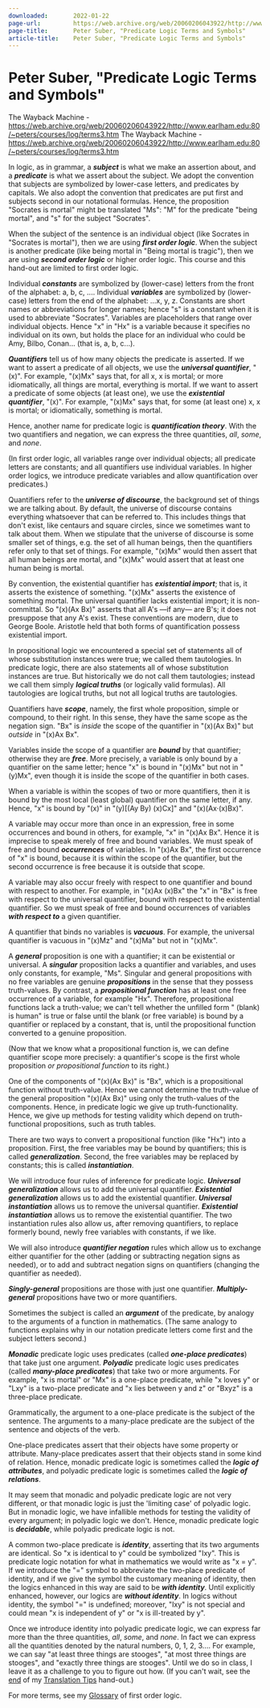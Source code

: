```yaml
---
downloaded:       2022-01-22
page-url:         https://web.archive.org/web/20060206043922/http://www.earlham.edu/~peters/courses/log/terms3.htm
page-title:       Peter Suber, "Predicate Logic Terms and Symbols"
article-title:    Peter Suber, "Predicate Logic Terms and Symbols"
---
```

# Peter Suber, "Predicate Logic Terms and Symbols"

The Wayback Machine - https://web.archive.org/web/20060206043922/http://www.earlham.edu:80/~peters/courses/log/terms3.htm
The Wayback Machine - https://web.archive.org/web/20060206043922/http://www.earlham.edu:80/~peters/courses/log/terms3.htm

In logic, as in grammar, a ***subject*** is what we make an assertion about, and a ***predicate*** is what we assert about the subject. We adopt the convention that subjects are symbolized by lower-case letters, and predicates by capitals. We also adopt the convention that predicates are put first and subjects second in our notational formulas. Hence, the proposition "Socrates is mortal" might be translated "Ms": "M" for the predicate "being mortal", and "s" for the subject "Socrates".

When the subject of the sentence is an individual object (like Socrates in "Socrates is mortal"), then we are using ***first order logic***. When the subject is another predicate (like being mortal in "Being mortal is tragic"), then we are using ***second order logic*** or higher order logic. This course and this hand-out are limited to first order logic.

Individual ***constants*** are symbolized by (lower-case) letters from the front of the alphabet: a, b, c, .... Individual ***variables*** are symbolized by (lower-case) letters from the end of the alphabet: ...x, y, z. Constants are short names or abbreviations for longer names; hence "s" is a constant when it is used to abbreviate "Socrates". Variables are placeholders that range over individual objects. Hence "x" in "Hx" is a variable because it specifies no individual on its own, but holds the place for an individual who could be Amy, Bilbo, Conan... (that is, a, b, c...).

***Quantifiers*** tell us of how many objects the predicate is asserted. If we want to assert a predicate of all objects, we use the ***universal quantifier***, "(x)". For example, "(x)Mx" says that, for all x, x is mortal; or more idiomatically, all things are mortal, everything is mortal. If we want to assert a predicate of some objects (at least one), we use the ***existential quantifier***, "(x)". For example, "(x)Mx" says that, for some (at least one) x, x is mortal; or idiomatically, something is mortal.

Hence, another name for predicate logic is ***quantification theory***. With the two quantifiers and negation, we can express the three quantities, *all*, *some*, and *none*.

(In first order logic, all variables range over individual objects; all predicate letters are constants; and all quantifiers use individual variables. In higher order logics, we introduce predicate variables and allow quantification over predicates.)

Quantifiers refer to the ***universe of discourse***, the background set of things we are talking about. By default, the universe of discourse contains everything whatsoever that can be referred to. This includes things that don't exist, like centaurs and square circles, since we sometimes want to talk about them. When we stipulate that the universe of discourse is some smaller set of things, e.g. the set of all human beings, then the quantifiers refer only to that set of things. For example, "(x)Mx" would then assert that all human beings are mortal, and "(x)Mx" would assert that at least one human being is mortal.

By convention, the existential quantifier has ***existential import***; that is, it asserts the existence of something. "(x)Mx" asserts the existence of something mortal. The universal quantifier lacks existential import; it is non-committal. So "(x)(Ax  Bx)" asserts that all A's —if any— are B's; it does not presuppose that any A's exist. These conventions are modern, due to George Boole. Aristotle held that both forms of quantification possess existential import.

In propositional logic we encountered a special set of statements all of whose substitution instances were true; we called them tautologies. In predicate logic, there are also statements all of whose substitution instances are true. But historically we do not call them tautologies; instead we call them simply ***logical truths*** (or logically valid formulas). All tautologies are logical truths, but not all logical truths are tautologies.

Quantifiers have ***scope***, namely, the first whole proposition, simple or compound, to their right. In this sense, they have the same scope as the negation sign. "Bx" is *inside* the scope of the quantifier in "(x)(Ax  Bx)" but *outside* in "(x)Ax  Bx".

Variables inside the scope of a quantifier are ***bound*** by that quantifier; otherwise they are ***free***. More precisely, a variable is only bound by a quantifier on the same letter; hence "x" is bound in "(x)Mx" but not in "(y)Mx", even though it is inside the scope of the quantifier in both cases.

When a variable is within the scopes of two or more quantifiers, then it is bound by the most local (least global) quantifier on the same letter, if any. Hence, "x" is bound by "(x)" in "(y)\[(Ay  By)  (x)Cx\]" and "(x)(Ax·(x)Bx)".

A variable may occur more than once in an expression, free in some occurrences and bound in others, for example, "x" in "(x)Ax  Bx". Hence it is imprecise to speak merely of free and bound variables. We must speak of free and bound ***occurrences*** of variables. In "(x)Ax  Bx", the first occurrence of "x" is bound, because it is within the scope of the quantifier, but the second occurrence is free because it is outside that scope.

A variable may also occur freely with respect to one quantifier and bound with respect to another. For example, in "(x)Ax  (x)Bx" the "x" in "Bx" is free with respect to the universal quantifier, bound with respect to the existential quantifier. So we must speak of free and bound occurrences of variables ***with respect to*** a given quantifier.

A quantifier that binds no variables is ***vacuous***. For example, the universal quantifier is vacuous in "(x)Mz" and "(x)Ma" but not in "(x)Mx".

A ***general*** proposition is one with a quantifier; it can be existential or universal. A ***singular*** proposition lacks a quantifier and variables, and uses only constants, for example, "Ms". Singular and general propositions with no free variables are genuine ***propositions*** in the sense that they possess truth-values. By contrast, a ***propositional function*** has at least one free occurrence of a variable, for example "Hx". Therefore, propositional functions lack a truth-value; we can't tell whether the unfilled form " (blank) is human" is true or false until the blank (or free variable) is bound by a quantifier or replaced by a constant, that is, until the propositional function converted to a genuine proposition.

(Now that we know what a propositional function is, we can define quantifier scope more precisely: a quantifier's scope is the first whole proposition *or propositional function* to its right.)

One of the components of "(x)(Ax  Bx)" is "Bx", which is a propositional function without truth-value. Hence we cannot determine the truth-value of the general proposition "(x)(Ax  Bx)" using only the truth-values of the components. Hence, in predicate logic we give up truth-functionality. Hence, we give up methods for testing validity which depend on truth-functional propositions, such as truth tables.

There are two ways to convert a propositional function (like "Hx") into a proposition. First, the free variables may be bound by quantifiers; this is called ***generalization***. Second, the free variables may be replaced by constants; this is called ***instantiation***.

We will introduce four rules of inference for predicate logic. ***Universal generalization*** allows us to add the universal quantifier. ***Existential generalization*** allows us to add the existential quantifier. ***Universal instantiation*** allows us to remove the universal quantifier. ***Existential instantiation*** allows us to remove the existential quantifier. The two instantiation rules also allow us, after removing quantifiers, to replace formerly bound, newly free variables with constants, if we like.

We will also introduce ***quantifier negation*** rules which allow us to exchange either quantifier for the other (adding or subtracting negation signs as needed), or to add and subtract negation signs on quantifiers (changing the quantifier as needed).

***Singly-general*** propositions are those with just one quantifier. ***Multiply-general*** propositions have two or more quantifiers.

Sometimes the subject is called an ***argument*** of the predicate, by analogy to the arguments of a function in mathematics. (The same analogy to functions explains why in our notation predicate letters come first and the subject letters second.)

***Monadic*** predicate logic uses predicates (called ***one-place predicates***) that take just one argument. ***Polyadic*** predicate logic uses predicates (called ***many-place predicates***) that take two or more arguments. For example, "x is mortal" or "Mx" is a one-place predicate, while "x loves y" or "Lxy" is a two-place predicate and "x lies between y and z" or "Bxyz" is a three-place predicate.

Grammatically, the argument to a one-place predicate is the subject of the sentence. The arguments to a many-place predicate are the subject of the sentence and objects of the verb.

One-place predicates assert that their objects have some property or attribute. Many-place predicates assert that their objects stand in some kind of relation. Hence, monadic predicate logic is sometimes called the ***logic of attributes***, and polyadic predicate logic is sometimes called the ***logic of relations***.

It may seem that monadic and polyadic predicate logic are not very different, or that monadic logic is just the 'limiting case' of polyadic logic. But in monadic logic, we have infallible methods for testing the validity of every argument; in polyadic logic we don't. Hence, monadic predicate logic is ***decidable***, while polyadic predicate logic is not.

A common two-place predicate is ***identity***, asserting that its two arguments are identical. So "x is identical to y" could be symbolized "Ixy". This is predicate logic notation for what in mathematics we would write as "x = y". If we introduce the "=" symbol to abbreviate the two-place predicate of identity, and if we give the symbol the customary meaning of identity, then the logics enhanced in this way are said to be ***with identity***. Until explicitly enhanced, however, our logics are ***without identity***. In logics without identity, the symbol "=" is undefined; moreover, "Ixy" is not special and could mean "x is independent of y" or "x is ill-treated by y".

Once we introduce identity into polyadic predicate logic, we can express far more than the three quantities, *all*, *some*, and *none*. In fact we can express all the quantities denoted by the natural numbers, 0, 1, 2, 3.... For example, we can say "at least three things are stooges", "at most three things are stooges", and "exactly three things are stooges". Until we do so in class, I leave it as a challenge to you to figure out how. (If you can't wait, see the [end][1] of my [Translation Tips][2] hand-out.)

For more terms, see my [Glossary][3] of first order logic.

[1]: https://web.archive.org/web/20060206043922/http://www.earlham.edu/~peters/courses/log/transtip.htm#numbers
[2]: https://web.archive.org/web/20060206043922/http://www.earlham.edu/~peters/courses/log/transtip.htm
[3]: https://web.archive.org/web/20060206043922/http://www.earlham.edu/~peters/courses/logsys/glossary.htm
